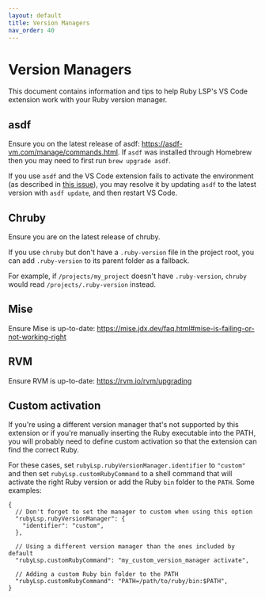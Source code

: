 ```yaml
---
layout: default
title: Version Managers
nav_order: 40
---
```


# Version Managers

This document contains information and tips to help Ruby LSP's VS Code extension work with your Ruby version manager.

## asdf

Ensure you on the latest release of asdf: https://asdf-vm.com/manage/commands.html.
If `asdf` was installed through Homebrew then you may need to first run `brew upgrade asdf`.

If you use `asdf` and the VS Code extension fails to activate the environment (as described in [this issue](https://github.com/Shopify/ruby-lsp/issues/1985)), you may resolve it by updating `asdf` to the latest version with `asdf update`, and then restart VS Code.

## Chruby

Ensure you are on the latest release of chruby.

If you use `chruby` but don't have a `.ruby-version` file in the project root, you can add `.ruby-version` to its parent folder as a fallback.

For example, if `/projects/my_project` doesn't have `.ruby-version`, `chruby` would read `/projects/.ruby-version` instead.

## Mise

Ensure Mise is up-to-date: https://mise.jdx.dev/faq.html#mise-is-failing-or-not-working-right

## RVM

Ensure RVM is up-to-date: https://rvm.io/rvm/upgrading

## Custom activation

If you're using a different version manager that's not supported by this extension or if you're manually inserting the Ruby
executable into the PATH, you will probably need to define custom activation so that the extension can find the correct
Ruby.

For these cases, set `rubyLsp.rubyVersionManager.identifier` to `"custom"` and then set `rubyLsp.customRubyCommand` to a
shell command that will activate the right Ruby version or add the Ruby `bin` folder to the `PATH`. Some examples:

```jsonc
{
  // Don't forget to set the manager to custom when using this option
  "rubyLsp.rubyVersionManager": {
    "identifier": "custom",
  },

  // Using a different version manager than the ones included by default
  "rubyLsp.customRubyCommand": "my_custom_version_manager activate",

  // Adding a custom Ruby bin folder to the PATH
  "rubyLsp.customRubyCommand": "PATH=/path/to/ruby/bin:$PATH",
}
```
